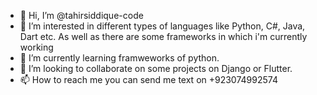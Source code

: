 - 👋 Hi, I’m @tahirsiddique-code
- 👀 I’m interested in different types of languages like Python, C#, Java, Dart etc. As well as there are some frameworks in which i'm currently working
- 🌱 I’m currently learning framweworks of python.
- 💞️ I’m looking to collaborate on some projects on Django or Flutter.
- 📫 How to reach me you can send me text on +923074992574

<!---
tahirsiddique-code/tahirsiddique-code is a ✨ special ✨ repository because its `README.md` (this file) appears on your GitHub profile.
You can click the Preview link to take a look at your changes.
--->
